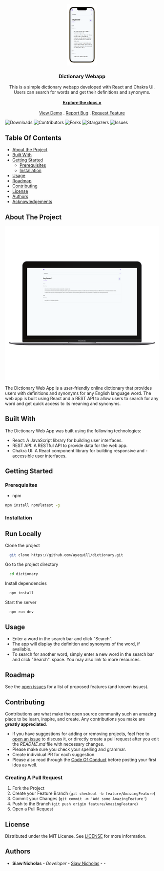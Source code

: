 <br/>
<p align="center">
  <a href="https://github.com/ayequill/dictionary">
    <img src="screenshots/dictionary-mob.png" alt="Logo" width="100" height="200">
  </a>

  <h3 align="center">Dictionary Webapp</h3>

  <p align="center">
    This is a simple dictionary webapp developed with React and Chakra UI. Users can search for words and get their definitions and synonyms.
    <br/>
    <br/>
    <a href="https://github.com/ayequill/dictionary"><strong>Explore the docs »</strong></a>
    <br/>
    <br/>
    <a href="https://github.com/ayequill/dictionary">View Demo</a>
    .
    <a href="https://github.com/ayequill/dictionary/issues">Report Bug</a>
    .
    <a href="https://github.com/ayequill/dictionary/issues">Request Feature</a>
  </p>
</p>

![Downloads](https://img.shields.io/github/downloads/ayequill/dictionary/total) ![Contributors](https://img.shields.io/github/contributors/ayequill/dictionary?color=dark-green) ![Forks](https://img.shields.io/github/forks/ayequill/dictionary?style=social) ![Stargazers](https://img.shields.io/github/stars/ayequill/dictionary?style=social) ![Issues](https://img.shields.io/github/issues/ayequill/dictionary) 

## Table Of Contents

* [About the Project](#about-the-project)
* [Built With](#built-with)
* [Getting Started](#getting-started)
  * [Prerequisites](#prerequisites)
  * [Installation](#installation)
* [Usage](#usage)
* [Roadmap](#roadmap)
* [Contributing](#contributing)
* [License](#license)
* [Authors](#authors)
* [Acknowledgements](#acknowledgements)

## About The Project

![Screen Shot](screenshots/dictionary-desk.png)

The Dictionary Web App is a user-friendly online dictionary that provides users with definitions and synonyms for any English language word. The web app is built using React and a REST API to allow users to search for any word and get quick access to its meaning and synonyms.

## Built With

The Dictionary Web App was built using the following technologies:

- React: A JavaScript library for building user interfaces.
- REST API: A RESTful API to provide data for the web app.
- Chakra UI: A React component library for building responsive and -accessible user interfaces.

## Getting Started


### Prerequisites

* npm

```sh
npm install npm@latest -g
```

### Installation

## Run Locally

Clone the project

```bash
  git clone https://github.com/ayequill/dictionary.git
```

Go to the project directory

```bash
  cd dictionary
```

Install dependencies

```bash
  npm install
```

Start the server

```bash
  npm run dev
```

## Usage

- Enter a word in the search bar and click "Search".
- The app will display the definition and synonyms of the word, if available.
- To search for another word, simply enter a new word in the search bar and click "Search".
space. You may also link to more resources.

## Roadmap

See the [open issues](https://github.com/ayequill/dictionary/issues) for a list of proposed features (and known issues).

## Contributing

Contributions are what make the open source community such an amazing place to be learn, inspire, and create. Any contributions you make are **greatly appreciated**.
* If you have suggestions for adding or removing projects, feel free to [open an issue](https://github.com/ayequill/dictionary/issues/new) to discuss it, or directly create a pull request after you edit the *README.md* file with necessary changes.
* Please make sure you check your spelling and grammar.
* Create individual PR for each suggestion.
* Please also read through the [Code Of Conduct](https://github.com/ayequill/dictionary/blob/main/CODE_OF_CONDUCT.md) before posting your first idea as well.

### Creating A Pull Request

1. Fork the Project
2. Create your Feature Branch (`git checkout -b feature/AmazingFeature`)
3. Commit your Changes (`git commit -m 'Add some AmazingFeature'`)
4. Push to the Branch (`git push origin feature/AmazingFeature`)
5. Open a Pull Request

## License

Distributed under the MIT License. See [LICENSE](https://github.com/ayequill/dictionary/blob/main/LICENSE.md) for more information.

## Authors

* **Siaw Nicholas** - *Developer* - [Siaw Nicholas](https://github.com/ayequill) - *-*
